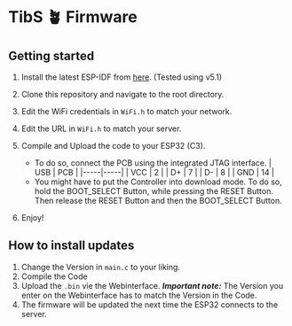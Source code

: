 # TibS 🪴 Firmware

## Getting started

1. Install the latest ESP-IDF from [here](https://docs.espressif.com/projects/esp-idf/en/latest/esp32/get-started/index.html#installation-step-by-step). (Tested using v5.1)
2. Clone this repository and navigate to the root directory.
3. Edit the WiFi credentials in `WiFi.h` to match your network.
4. Edit the URL in `WiFi.h` to match your server.
5. Compile and Upload the code to your ESP32 (C3).

   - To do so, connect the PCB using the integrated JTAG interface.
     | USB | PCB |
     |-----|-----|
     | VCC | 2 |
     | D+ | 7 |
     | D- | 8 |
     | GND | 14 |
   - You might have to put the Controller into download mode. To do so, hold the BOOT_SELECT Button, while pressing the RESET Button. Then release the RESET Button and then the BOOT_SELECT Button.

6. Enjoy!

## How to install updates

1. Change the Version in `main.c` to your liking.
2. Compile the Code
3. Upload the `.bin` vie the Webinterface.
   **_Important note:_** The Version you enter on the Webinterface has to match the Version in the Code.
4. The firmware will be updated the next time the ESP32 connects to the server.
